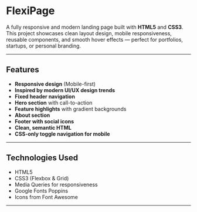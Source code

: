 # FlexiPage

A fully responsive and modern landing page built with **HTML5** and **CSS3**. This project showcases clean layout design, mobile responsiveness, reusable components, and smooth hover effects — perfect for portfolios, startups, or personal branding.

---

## Features

- **Responsive design** (Mobile-first)
- **Inspired by modern UI/UX design trends**
- **Fixed header navigation**
- **Hero section** with call-to-action
- **Feature highlights** with gradient backgrounds
- **About section**
- **Footer with social icons**
- **Clean, semantic HTML**
- **CSS-only toggle navigation for mobile**

---

## Technologies Used

- HTML5
- CSS3 (Flexbox & Grid)
- Media Queries for responsiveness
- Google Fonts Poppins
- Icons from Font Awesome

---


